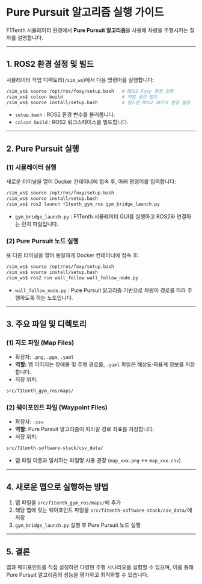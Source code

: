 # Pure Pursuit 알고리즘 실행 가이드

F1Tenth 시뮬레이터 환경에서 **Pure Pursuit 알고리즘**을 사용해 차량을 주행시키는 절차를 설명합니다.

---

## 1. ROS2 환경 설정 및 빌드

시뮬레이터 작업 디렉토리(`/sim_ws`)에서 다음 명령어를 실행합니다:

```bash
/sim_ws$ source /opt/ros/foxy/setup.bash   # ROS2 Foxy 환경 설정
/sim_ws$ colcon build                      # 작업 공간 빌드
/sim_ws$ source install/setup.bash         # 빌드된 ROS2 패키지 환경 설정
````

* `setup.bash` : ROS2 환경 변수를 불러옵니다.
* `colcon build` : ROS2 워크스페이스를 빌드합니다.

---

## 2. Pure Pursuit 실행

### (1) 시뮬레이터 실행

새로운 터미널을 열어 Docker 컨테이너에 접속 후, 아래 명령어를 입력합니다:

```bash
/sim_ws$ source /opt/ros/foxy/setup.bash
/sim_ws$ source install/setup.bash
/sim_ws$ ros2 launch f1tenth_gym_ros gym_bridge_launch.py
```

* `gym_bridge_launch.py` : F1Tenth 시뮬레이터 GUI를 실행하고 ROS2와 연결하는 런치 파일입니다.

### (2) Pure Pursuit 노드 실행

또 다른 터미널을 열어 동일하게 Docker 컨테이너에 접속 후:

```bash
/sim_ws$ source /opt/ros/foxy/setup.bash
/sim_ws$ source install/setup.bash
/sim_ws$ ros2 run wall_follow wall_follow_node.py
```

* `wall_follow_node.py` : Pure Pursuit 알고리즘 기반으로 차량이 경로를 따라 주행하도록 하는 노드입니다.

---

## 3. 주요 파일 및 디렉토리

### (1) 지도 파일 (Map Files)

* 확장자: `.png`, `.pgm`, `.yaml`
* **역할:** 맵 이미지는 장애물 및 주행 경로를, `.yaml` 파일은 해상도·좌표계 정보를 저장합니다.
* 저장 위치:

```bash
src/f1tenth_gym_ros/maps/
```

### (2) 웨이포인트 파일 (Waypoint Files)

* 확장자: `.csv`
* **역할:** Pure Pursuit 알고리즘이 따라갈 경로 좌표를 저장합니다.
* 저장 위치:

```bash
src/f1tenth-software-stack/csv_data/
```

* 맵 파일 이름과 일치하는 파일명 사용 권장 (`map_xxx.png` ↔ `map_xxx.csv`)

---

## 4. 새로운 맵으로 실행하는 방법

1. 맵 파일을 `src/f1tenth_gym_ros/maps/`에 추가
2. 해당 맵에 맞는 웨이포인트 파일을 `src/f1tenth-software-stack/csv_data/`에 저장
3. `gym_bridge_launch.py` 실행 후 Pure Pursuit 노드 실행

---

## 5. 결론

맵과 웨이포인트를 직접 설정하면 다양한 주행 시나리오를 실험할 수 있으며, 이를 통해 Pure Pursuit 알고리즘의 성능을 평가하고 최적화할 수 있습니다.

```

